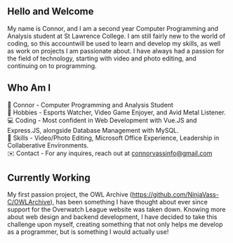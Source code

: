## Hello and Welcome

My name is Connor, and I am a second year Computer Programming and Analysis student at St Lawrence College. I am still fairly new to the world of coding, so this accountwill be used to learn and develop my skills, as well as work on projects I am passionate about. I have always had a passion for the field of technology, starting with video and photo editing, and continuing on to programming. 

## Who Am I  
💬 Connor - Computer Programming and Analysis Student  
🧩 Hobbies - Esports Watcher, Video Game Enjoyer, and Avid Metal Listener.  
💻 Coding - Most confident in Web Development with Vue.JS and Express.JS, alongside Database Management with MySQL.   
🔨 Skills - Video/Photo Editing, Microsoft Office Experience, Leadership in Collaberative Environments.  
✉️ Contact - For any inquires, reach out at connorvassinfo@gmail.com  

## Currently Working  
My first passion project, the OWL Archive (https://github.com/NinjaVass-C/OWLArchive), has been something I have thought about ever since support for the Overwatch League website was taken down. Knowing more about web design and backend development, I have decided to take this challenge upon myself, creating something that not only helps me develop as a programmer, but is something I would actually use!  






